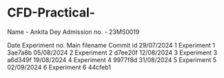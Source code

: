 # CFD-Practical-
Name - Ankita Dey
Admission no. - 23MS0019

Date            Experiment no.      Main filename       Commit id
29/07/2024           1              Experiment 1        3ae7a8b
05/08/2024           2              Experiment 2        d7ee20f
12/08/2024           3              Experiment 3        a6d349f
19/08/2024           4              Experiment 4        9977f8d
31/08/2024           5              Experiment 5
02/09/2024           6              Experiment 6        44cfeb1
